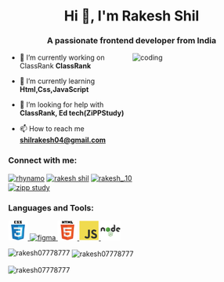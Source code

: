 <h1 align="center">Hi 👋, I'm Rakesh Shil</h1>
<h3 align="center">A passionate frontend developer from India</h3>
<img align="right" alt="coding" width="250" height="300" src="https://miro.medium.com/v2/resize:fit:1358/1*qG18a09h0wSBZjPZlwUJnw.gif">

<p align="left"> </p>


- 🔭 I’m currently working on ClassRank **ClassRank**

- 🌱 I’m currently learning **Html,Css,JavaScript**

- 🤝 I’m looking for help with **ClassRank, Ed tech(ZiPPStudy)**

- 📫 How to reach me **shilrakesh04@gmail.com**

<h3 align="left">Connect with me:</h3>
<p align="left">
<a href="https://twitter.com/rhynamo" target="blank"><img align="center" src="https://raw.githubusercontent.com/rahuldkjain/github-profile-readme-generator/master/src/images/icons/Social/twitter.svg" alt="rhynamo" height="30" width="40" /></a>
<a href="https://fb.com/rakesh shil" target="blank"><img align="center" src="https://raw.githubusercontent.com/rahuldkjain/github-profile-readme-generator/master/src/images/icons/Social/facebook.svg" alt="rakesh shil" height="30" width="40" /></a>
<a href="https://instagram.com/rakesh_.10" target="blank"><img align="center" src="https://raw.githubusercontent.com/rahuldkjain/github-profile-readme-generator/master/src/images/icons/Social/instagram.svg" alt="rakesh_.10" height="30" width="40" /></a>
<a href="https://www.youtube.com/c/zipp study" target="blank"><img align="center" src="https://raw.githubusercontent.com/rahuldkjain/github-profile-readme-generator/master/src/images/icons/Social/youtube.svg" alt="zipp study" height="30" width="40" /></a>
</p>

<h3 align="left">Languages and Tools:</h3>
<p align="left"> <a href="https://www.w3schools.com/css/" target="_blank" rel="noreferrer"> <img src="https://raw.githubusercontent.com/devicons/devicon/master/icons/css3/css3-original-wordmark.svg" alt="css3" width="40" height="40"/> </a> <a href="https://www.figma.com/" target="_blank" rel="noreferrer"> <img src="https://www.vectorlogo.zone/logos/figma/figma-icon.svg" alt="figma" width="40" height="40"/> </a> <a href="https://www.w3.org/html/" target="_blank" rel="noreferrer"> <img src="https://raw.githubusercontent.com/devicons/devicon/master/icons/html5/html5-original-wordmark.svg" alt="html5" width="40" height="40"/> </a> <a href="https://developer.mozilla.org/en-US/docs/Web/JavaScript" target="_blank" rel="noreferrer"> <img src="https://raw.githubusercontent.com/devicons/devicon/master/icons/javascript/javascript-original.svg" alt="javascript" width="40" height="40"/> </a> <a href="https://nodejs.org" target="_blank" rel="noreferrer"> <img src="https://raw.githubusercontent.com/devicons/devicon/master/icons/nodejs/nodejs-original-wordmark.svg" alt="nodejs" width="40" height="40"/> </a> </p>

<p><img align="left" src="https://github-readme-stats.vercel.app/api/top-langs?username=rakesh07778777&show_icons=true&locale=en&layout=compact" alt="rakesh07778777" /></p>

<p>&nbsp;<img align="center" src="https://github-readme-stats.vercel.app/api?username=rakesh07778777&show_icons=true&locale=en" alt="rakesh07778777" /></p>

<p><img align="center" src="https://github-readme-streak-stats.herokuapp.com/?user=rakesh07778777&" alt="rakesh07778777" /></p>
